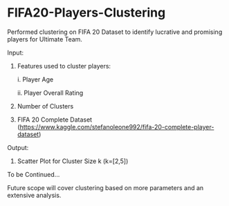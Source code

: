 # FIFA20-Players-Clustering
Performed clustering on FIFA 20 Dataset to identify lucrative and promising players for Ultimate Team. 

Input:
1. Features used to cluster players:

    i. Player Age
  
    ii. Player Overall Rating
  
2. Number of Clusters

3. FIFA 20 Complete Dataset (https://www.kaggle.com/stefanoleone992/fifa-20-complete-player-dataset)

Output:
1. Scatter Plot for Cluster Size k (k=[2,5])



To be Continued...

Future scope will cover clustering based on more parameters and an extensive analysis.
